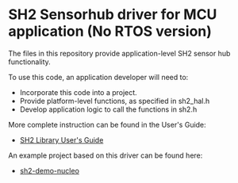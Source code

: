 # SH2 Sensorhub driver for MCU application (No RTOS version)

The files in this repository provide application-level SH2 sensor hub functionality.

To use this code, an application developer will need to:
* Incorporate this code into a project.
* Provide platform-level functions, as specified in sh2_hal.h
* Develop application logic to call the functions in sh2.h

More complete instruction can be found in the User's Guide:
* [SH2 Library User's Guide](UserGuide.pdf)

An example project based on this driver can be found here:
* [sh2-demo-nucleo](https://github.com/hcrest/sh2-demo-nucleo)
